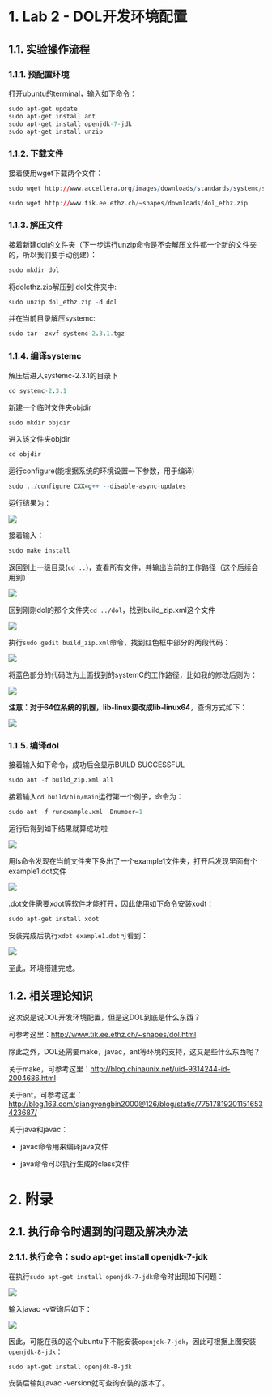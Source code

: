 
# 1. Lab 2 - DOL开发环境配置

## 1.1. 实验操作流程

### 1.1.1. 预配置环境

打开ubuntu的terminal，输入如下命令：

```r
sudo apt-get update
sudo apt-get install ant
sudo apt-get install openjdk-7-jdk
sudo apt-get install unzip
```

### 1.1.2. 下载文件

接着使用wget下载两个文件：

```r
sudo wget http://www.accellera.org/images/downloads/standards/systemc/systemc-2.3.1.tgz

sudo wget http://www.tik.ee.ethz.ch/~shapes/downloads/dol_ethz.zip
```
### 1.1.3. 解压文件

接着新建dol的文件夹（下一步运行unzip命令是不会解压文件都一个新的文件夹的，所以我们要手动创建）：

```r
sudo mkdir dol
```

将dolethz.zip解压到 dol文件夹中:

```r
sudo unzip dol_ethz.zip -d dol
```

并在当前目录解压systemc:

```r
sudo tar -zxvf systemc-2.3.1.tgz
```

### 1.1.4. 编译systemc

解压后进入systemc-2.3.1的目录下

```r
cd systemc-2.3.1
```
新建一个临时文件夹objdir

```r
sudo mkdir objdir
```

进入该文件夹objdir

```r
cd objdir
```

运行configure(能根据系统的环境设置一下参数，用于编译)

```r
sudo ../configure CXX=g++ --disable-async-updates
```
运行结果为：

<img src="./images/3.jpg">

接着输入：

```r
sudo make install
```

返回到上一级目录(`cd ..`)，查看所有文件，并输出当前的工作路径（这个后续会用到）

<img src="./images/4.jpg">

回到刚刚dol的那个文件夹`cd ../dol`，找到build_zip.xml这个文件

<img src="./images/5.jpg">

执行`sudo gedit build_zip.xml`命令，找到红色框中部分的两段代码：

<img src="./images/6.jpg">

将蓝色部分的代码改为上面找到的systemC的工作路径，比如我的修改后则为：

<img src="./images/7.jpg">

**注意：对于64位系统的机器，lib-linux要改成lib-linux64**，查询方式如下：

<img src="./images/8.jpg">

### 1.1.5. 编译dol

接着输入如下命令，成功后会显示BUILD SUCCESSFUL

```r
sudo ant -f build_zip.xml all
```

接着输入`cd build/bin/main`运行第一个例子，命令为：

```r
sudo ant -f runexample.xml -Dnumber=1
```

运行后得到如下结果就算成功啦

<img src="./images/9.jpg">

用ls命令发现在当前文件夹下多出了一个example1文件夹，打开后发现里面有个example1.dot文件

<img src="./images/10.jpg">

.dot文件需要xdot等软件才能打开，因此使用如下命令安装xodt：

```r
sudo apt-get install xdot
```

安装完成后执行`xdot example1.dot`可看到：

<img src="./images/11.jpg">

至此，环境搭建完成。

## 1.2. 相关理论知识

这次说是说DOL开发环境配置，但是这DOL到底是什么东西？

可参考这里：http://www.tik.ee.ethz.ch/~shapes/dol.html

除此之外，DOL还需要make，javac，ant等环境的支持，这又是些什么东西呢？

关于make，可参考这里：http://blog.chinaunix.net/uid-9314244-id-2004686.html

关于ant，可参考这里：http://blog.163.com/qiangyongbin2000@126/blog/static/77517819201151653423687/

关于java和javac：

- javac命令用来编译java文件

- java命令可以执行生成的class文件

# 2. 附录

## 2.1. 执行命令时遇到的问题及解决办法

### 2.1.1. 执行命令：sudo apt-get install openjdk-7-jdk

在执行`sudo apt-get install openjdk-7-jdk`命令时出现如下问题：

<img src="./images/1.jpg">

输入javac -v查询后如下：

<img src="./images/2.jpg">

因此，可能在我的这个ubuntu下不能安装`openjdk-7-jdk`，因此可根据上图安装`openjdk-8-jdk`：

`sudo apt-get install openjdk-8-jdk`

安装后输如javac -version就可查询安装的版本了。
